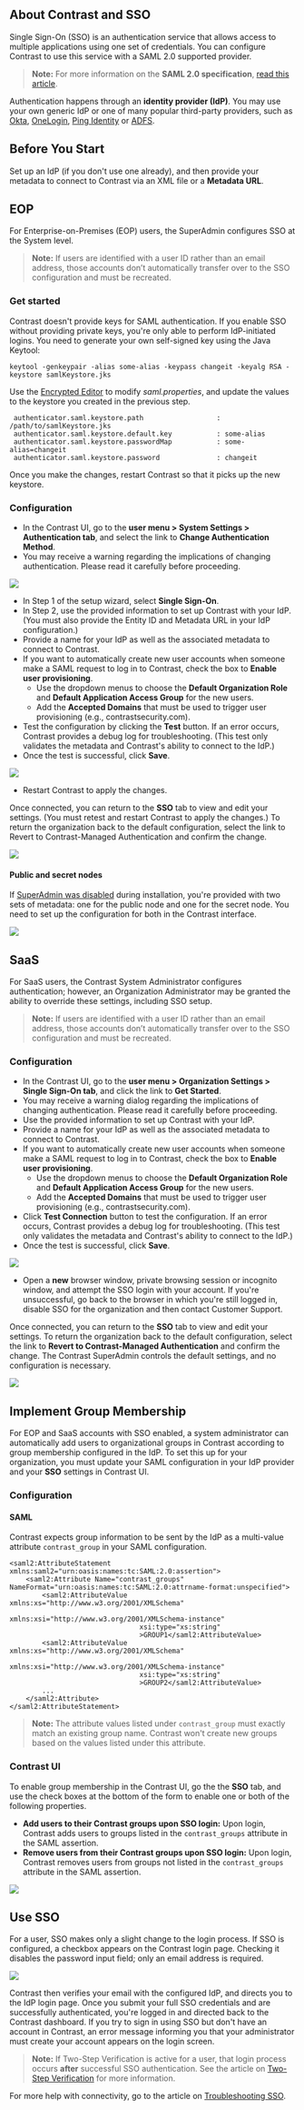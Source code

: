 <!--
title: "Configuring Single Sign-On (SSO)"
description: "TeamServer can be configured to utilize Single Sign On Authentication"
tags: "installation setup SSO Single Sign-On configuration authentication"
-->

## About Contrast and SSO

Single Sign-On (SSO) is an authentication service that allows access to multiple applications using one set of credentials. You can configure Contrast to use this service with a SAML 2.0 supported provider. 

> **Note:** For more information on the **SAML 2.0 specification**, [read this article](https://docs.oasis-open.org/security/saml/v2.0/saml-core-2.0-os.pdf).

Authentication happens through an **identity provider (IdP)**. You may use your own generic IdP or one of many popular third-party providers, such as [Okta](https://www.okta.com/), [OneLogin](https://www.onelogin.com/), [Ping Identity](https://www.pingidentity.com/en.html) or [ADFS](https://msdn.microsoft.com/en-us/library/bb897402.aspx).

## Before You Start

Set up an IdP (if you don't use one already), and then provide your metadata to connect to Contrast via an XML file or a **Metadata URL**.

## EOP

For Enterprise-on-Premises (EOP) users, the SuperAdmin configures SSO at the System level. 

> **Note:** If users are identified with a user ID rather than an email address, those accounts don’t automatically transfer over to the SSO configuration and must be recreated. 

### Get started

Contrast doesn't provide keys for SAML authentication. If you enable SSO without providing private keys, you're only able to perform IdP-initiated logins. You need to generate your own self-signed key using the Java Keytool:

```
keytool -genkeypair -alias some-alias -keypass changeit -keyalg RSA -keystore samlKeystore.jks
```

Use the [Encrypted Editor](installation-setupconfig.html#encrypt) to modify *saml.properties*, and update the values to the keystore you created in the previous step. 

```
 authenticator.saml.keystore.path                  : /path/to/samlKeystore.jks
 authenticator.saml.keystore.default.key           : some-alias
 authenticator.saml.keystore.passwordMap           : some-alias=changeit
 authenticator.saml.keystore.password              : changeit
```
 
Once you make the changes, restart Contrast so that it picks up the new keystore. 

### Configuration 

* In the Contrast UI, go to the **user menu > System Settings > Authentication tab**, and select the link to **Change Authentication Method**.
* You may receive a warning regarding the implications of changing authentication. Please read it carefully before proceeding.

<a href="assets/images/SSOWarning.png" rel="lightbox" title="Warning Dialog"><img class="thumbnail" src="assets/images/SSOWarning.png"/></a>

* In Step 1 of the setup wizard, select **Single Sign-On**.
* In Step 2, use the provided information to set up Contrast with your IdP. (You must also provide the Entity ID and Metadata URL in your IdP configuration.)
* Provide a name for your IdP as well as the associated metadata to connect to Contrast.
* If you want to automatically create new user accounts when someone make a SAML request to log in to Contrast, check the box to **Enable user provisioning**.
  * Use the dropdown menus to choose the **Default Organization Role** and **Default Application Access Group** for the new users. 
  * Add the **Accepted Domains** that must be used to trigger user provisioning (e.g., contrastsecurity.com).
* Test the configuration by clicking the **Test** button. If an error occurs, Contrast provides a debug log for troubleshooting. (This test only validates the metadata and Contrast's ability to connect to the IdP.)  
* Once the test is successful, click **Save**.

<a href="assets/images/Sso-setup-system-settings.png" rel="lightbox" title="Configure SSO in System Settings"><img class="thumbnail" src="assets/images/Sso-setup-system-settings.png"/></a>

* Restart Contrast to apply the changes.

Once connected, you can return to the **SSO** tab to view and edit your settings. (You must retest and restart Contrast to apply the changes.) To return the organization back to the default configuration, select the link to Revert to Contrast-Managed Authentication and confirm the change. 

<a href="assets/images/Sso-system-settings-connected.png" rel="lightbox" title="Restart Contrast to apply changes to your SSO configuration"><img class="thumbnail" src="assets/images/Sso-system-settings-connected.png"/></a>


#### Public and secret nodes

If [SuperAdmin was disabled](installation-setupinstall.html#disable-sa) during installation, you're provided with two sets of metadata: one for the public node and one for the secret node. You need to set up the configuration for both in the Contrast interface. 

<a href="assets/images/Configure-SAML-identity-provider.png" rel="lightbox" title="Configure your SAML Identity Provider"><img class="thumbnail" src="assets/images/Configure-SAML-identity-provider.png"/></a>


## SaaS 

For SaaS users, the Contrast System Administrator configures authentication; however, an Organization Administrator may be granted the ability to override these settings, including SSO setup.

> **Note:** If users are identified with a user ID rather than an email address, those accounts don’t automatically transfer over to the SSO configuration and must be recreated.

### Configuration

* In the Contrast UI, go to the **user menu > Organization Settings > Single Sign-On tab**, and click the link to **Get Started**.
* You may receive a warning dialog regarding the implications of changing authentication. Please read it carefully before proceeding.
* Use the provided information to set up Contrast with your IdP.
* Provide a name for your IdP as well as the associated metadata to connect to Contrast.
* If you want to automatically create new user accounts when someone make a SAML request to log in to Contrast, check the box to **Enable user provisioning**.
  * Use the dropdown menus to choose the **Default Organization Role** and **Default Application Access Group** for the new users. 
  * Add the **Accepted Domains** that must be used to trigger user provisioning (e.g., contrastsecurity.com). 
* Click **Test Connection** button to test the configuration. If an error occurs, Contrast provides a debug log for troubleshooting. (This test only validates the metadata and Contrast's ability to connect to the IdP.)  
* Once the test is successful, click **Save**.

<a href="assets/images/Sso-setup-org-settings.png" rel="lightbox" title="Configure SSO in Organization Settings"><img class="thumbnail" src="assets/images/Sso-setup-org-settings.png"/></a>

* Open a **new** browser window, private browsing session or incognito window, and attempt the SSO login with your account. If you're unsuccessful, go back to the browser in which you're still logged in, disable SSO for the organization and then contact Customer Support. 

Once connected, you can return to the **SSO** tab to view and edit your settings. To return the organization back to the default configuration, select the link to **Revert to Contrast-Managed Authentication** and confirm the change. The Contrast SuperAdmin controls the default settings, and no configuration is necessary.

<a href="assets/images/Sso-org-settings-connected.png" rel="lightbox" title="Edit or revert SSO settings in Organization Settings"><img class="thumbnail" src="assets/images/Sso-org-settings-connected.png"/></a>

## Implement Group Membership

For EOP and SaaS accounts with SSO enabled, a system administrator can automatically add users to organizational groups in Contrast according to group membership configured in the IdP. To set this up for your organization, you must update your SAML configuration in your IdP provider and your **SSO** settings in Contrast UI. 

### Configuration 

#### SAML 

Contrast expects group information to be sent by the IdP as a multi-value attribute `contrast_group` in your SAML configuration.

```
<saml2:AttributeStatement xmlns:saml2="urn:oasis:names:tc:SAML:2.0:assertion">
    <saml2:Attribute Name="contrast_groups" NameFormat="urn:oasis:names:tc:SAML:2.0:attrname-format:unspecified">
        <saml2:AttributeValue xmlns:xs="http://www.w3.org/2001/XMLSchema"
                                xmlns:xsi="http://www.w3.org/2001/XMLSchema-instance"
                                xsi:type="xs:string"
                                >GROUP1</saml2:AttributeValue>
        <saml2:AttributeValue xmlns:xs="http://www.w3.org/2001/XMLSchema"
                                xmlns:xsi="http://www.w3.org/2001/XMLSchema-instance"
                                xsi:type="xs:string"
                                >GROUP2</saml2:AttributeValue>
        ...
    </saml2:Attribute>
</saml2:AttributeStatement>
```

> **Note:** The attribute values listed under `contrast_group` must exactly match an existing group name. Contrast won't create new groups based on the values listed under this attribute.

### Contrast UI 

To enable group membership in the Contrast UI, go the the **SSO** tab, and use the check boxes at the bottom of the form to enable one or both of the following properties.

* **Add users to their Contrast groups upon SSO login:** Upon login, Contrast adds users to groups listed in the `contrast_groups` attribute in the SAML assertion.
* **Remove users from their Contrast groups upon SSO login:** Upon login, Contrast removes users from groups not listed in the `contrast_groups` attribute in the SAML assertion.

<a href="assets/images/Sso-org-settings-groups.png" rel="lightbox" title="Set up SSO group membership"><img class="thumbnail" src="assets/images/Sso-org-settings-groups.png"/></a>

## Use SSO

For a user, SSO makes only a slight change to the login process. If SSO is configured, a checkbox appears on the Contrast login page. Checking it disables the password input field; only an email address is required. 

<a href="assets/images/SSOLogin.png" rel="lightbox" title="SSO Login"><img class="thumbnail" src="assets/images/SSOLogin.png"/></a>

Contrast then verifies your email with the configured IdP, and directs you to the IdP login page. Once you submit your full SSO credentials and are successfully authenticated, you're logged in and directed back to the Contrast dashboard. If you try to sign in using SSO but don't have an account in Contrast, an error message informing you that your administrator must create your account appears on the login screen.

>**Note:** If Two-Step Verification is active for a user, that login process occurs **after** successful SSO authentication. See the article on [Two-Step Verification](admin-orgsecurity.html#security-tsv) for more information. 

For more help with connectivity, go to the article on [Troubleshooting SSO](troubleshooting-auth.html#troubleshoot-sso). 

<!--
**Logging Out**
During IdP configuration, a logout landing page may be designated. This is simply a neutral place to direct users after logging out of their application(s). In the case that no page is specified, users will be directed to a default Contrast logout landing page.-->

